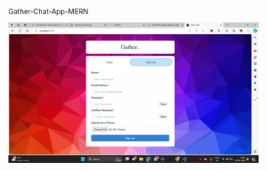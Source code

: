 Gather-Chat-App-MERN

![Screenshot](https://github.com/abhi3585/Gather-chat-app/blob/de57539545f7b8d2fb343418cc0211aafef4a4c1/Screenshot%20(57).jpg)
